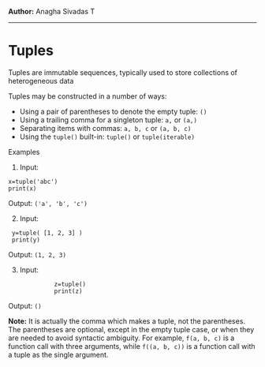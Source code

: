 **Author:** Anagha Sivadas T

***

# Tuples

Tuples are immutable sequences, typically used to store collections of heterogeneous data

Tuples may be constructed in a number of ways:

 *  Using a pair of parentheses to denote the empty tuple: `()`
 *  Using a trailing comma for a singleton tuple: `a,` or `(a,)`
 *  Separating items with commas: `a, b, c` or `(a, b, c)`
 *  Using the `tuple()` built-in: `tuple()` or `tuple(iterable)`

 Examples
 1. Input: 
 ```
 x=tuple('abc')  
 print(x)
 ``` 
   
   Output: `('a', 'b', 'c')` 
 
 2. Input: 
```
 y=tuple( [1, 2, 3] )  
 print(y)
```
    
    
  Output: `(1, 2, 3)`
 
 3. Input: 
 ```
              z=tuple()  
              print(z)
 ```
 Output: 
    `()`


**Note:** It is actually the comma which makes a tuple, not the parentheses. The parentheses are optional, except in the empty tuple case, or when they are needed to avoid syntactic ambiguity. 
For example, `f(a, b, c)` is a function call with three arguments, while `f((a, b, c))` is a function call with a tuple as the single argument.
